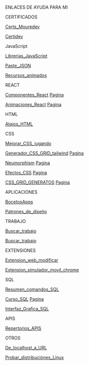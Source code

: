 

ENLACES DE AYUDA PARA MI



CERTIFICADOS

[Certs_Mouredev](https://www.youtube.com/shorts/zcb6biEmpSI)

[Certidev](https://www.tiktok.com/@certidevs/video/7418550891915005217?is_from_webapp=1&sender_device=pc)

JavaScript

[Librerias_JavaScript](https://vm.tiktok.com/ZGdMgKtoa/)

[Paste_JSON](https://vm.tiktok.com/ZGdMp1py6/)

[Recursos_animados](https://vm.tiktok.com/ZGdMgtqRY/)

REACT

[Componentes_React](https://www.tiktok.com/@tarredev/video/7367382971940113696?is_from_webapp=1&sender_device=pc) [Pagina](https://mantine.dev/)

[Animaciones_React](https://www.tiktok.com/@devbro.tok/video/7377104002300775712?is_from_webapp=1&sender_device=pc) [Pagina](https://www.framer.com/?utm_source=google&utm_medium=adwords&utm_campaign=Brand-Search-Framer-M-Aug2024-PUBLISH_Standard&gad_source=1&gclid=CjwKCAiAjeW6BhBAEiwAdKltMqu539U5-Clu-YnvhiYtAn958rww3iusfM-j62r5-gmf05Gc8iDMNxoCBQAQAvD_BwE)

HTML

[Atajos_HTML](https://www.tiktok.com/@marowarthdev/video/7415328978782686496?is_from_webapp=1&sender_device=pc)

CSS

[Mejorar_CSS_jugando](https://vm.tiktok.com/ZGdMgKAG7/)

[Generador_CSS_GRID_tailwind](https://vm.tiktok.com/ZGdMg4JRE/) [Pagina](https://www.tailwindgen.com/)

[Neumorphism](https://www.tiktok.com/@elrincondeldev/video/7418244372455558432?is_from_webapp=1&sender_device=pc) [Pagina](https://neumorphism.io/#e0e0e0)

[Efectos_CSS](https://www.tiktok.com/@marowarthdev/video/7386736975962803488?is_from_webapp=1&sender_device=pc) [Pagina](https://cssfx.netlify.app/)

[CSS_GRID_GENERATOS](https://www.tiktok.com/@marowarthdev/video/7377056913319677216?is_from_webapp=1&sender_device=pc) [Pagina](https://cssgrid-generator.netlify.app/)

APLICACIONES

[BocetosApps](https://www.tiktok.com/@aristidevs/video/7442357984866405664?_r=1&_t=8s7oiMFFrpw)

[Patrones_de_diseño](https://vm.tiktok.com/ZGdMgr1SG/)

TRABAJO

[Buscar_trabajo](https://www.tiktok.com/@chollometro/video/7400716819687902496?is_from_webapp=1&sender_device=pc)

[Buscar_trabajo](https://www.tiktok.com/@alexcraviotto/video/7411263551974821153?is_from_webapp=1&sender_device=pc)

EXTENSIONES

[Extension_web_modificar](https://www.tiktok.com/@elrincondeldev/video/7426406316853300513?is_from_webapp=1&sender_device=pc)

[Extension_simulador_movil_chrome](https://www.tiktok.com/@midudev/video/7394137254819613984?is_from_webapp=1&sender_device=pc)

SQL

[Resumen_comandos_SQL](https://www.tiktok.com/@dazxirx/photo/7422706446426541345?is_from_webapp=1&sender_device=pc)

[Curso_SQL](https://www.tiktok.com/@mouredev/video/7393005672448740641?is_from_webapp=1&sender_device=pc) [Pagina](https://sqlbolt.com/)

[Interfaz_Grafica_SQL](https://www.tiktok.com/@midudev/video/7402645409711115553?is_from_webapp=1&sender_device=pc)

APIS

[Repertorios_APIS](https://www.tiktok.com/@aristidevs/video/7361393245479390497?is_from_webapp=1&sender_device=pc)

OTROS

[De_localhost_a_URL](https://www.tiktok.com/@midudev/video/7424888244443172129?is_from_webapp=1&sender_device=pc)

[Probar_distribuciónes_Linux](https://www.tiktok.com/@alexcraviotto/video/7407932990019472672?is_from_webapp=1&sender_device=pc)